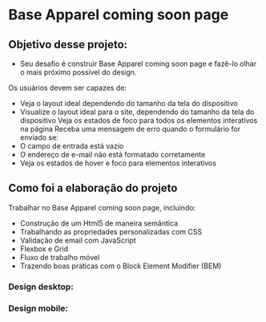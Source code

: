 # Base Apparel coming soon page

## Objetivo desse projeto:

* Seu desafio é construir Base Apparel coming soon page e fazê-lo olhar o mais próximo possível do design.

Os usuários devem ser capazes de:

* Veja o layout ideal dependendo do tamanho da tela do dispositivo
* Visualize o layout ideal para o site, dependendo do tamanho da tela do dispositivo
Veja os estados de foco para todos os elementos interativos na página
Receba uma mensagem de erro quando o formulário for enviado se:
* O campo de entrada está vazio
* O endereço de e-mail não está formatado corretamente
* Veja os estados de hover e foco para elementos interativos

## Como foi a elaboração do projeto

 Trabalhar no Base Apparel coming soon page, incluindo:
 * Construção de um Html5 de maneira semântica
 * Trabalhando as propriedades personalizadas com CSS
 * Validação de email com JavaScript
 * Flexbox e Grid
 * Fluxo de trabalho móvel
 * Trazendo boas praticas com o Block Element Modifier (BEM)


### Design desktop:

### Design mobile:
